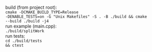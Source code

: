 build (from project root):<br>
<code>cmake -DCMAKE_BUILD_TYPE=Release -DENABLE_TESTS=on -G "Unix Makefiles" -S . -B ./build && cmake --build ./build -j4</code><br>
run example (main.cpp):<br>
<code>./build/splitWork</code><br>
run tests:<br>
<code>cd ./build/tests && ctest</code>